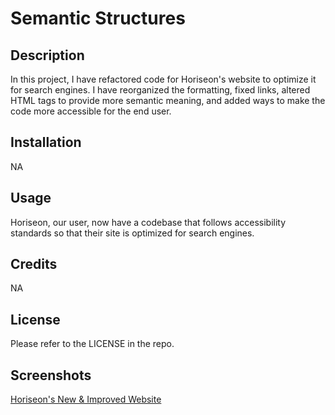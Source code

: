 
# Semantic Structures

## Description
In this project, I have refactored code for Horiseon's website to optimize it for search engines.  I have reorganized the formatting, fixed links, altered HTML tags to provide more semantic meaning, and added ways to make the code more accessible for the end user.



## Installation
NA

## Usage
Horiseon, our user, now have a codebase that follows accessibility standards so that their site is optimized for search engines.

## Credits
NA

## License

Please refer to the LICENSE in the repo.

## Screenshots
[Horiseon's New & Improved Website](./assets/images)


